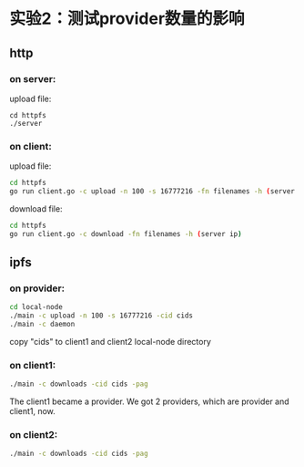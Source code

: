 # 实验2：测试provider数量的影响

## http

### on server:

upload file:

```
cd httpfs
./server
```

### on client:

upload file:

```sh
cd httpfs
go run client.go -c upload -n 100 -s 16777216 -fn filenames -h (server ip)
```

download file:

```sh
cd httpfs
go run client.go -c download -fn filenames -h (server ip)
```

## ipfs

### on provider:

```sh
cd local-node
./main -c upload -n 100 -s 16777216 -cid cids
./main -c daemon
```

copy "cids" to client1 and client2 local-node directory

### on client1:

```sh
./main -c downloads -cid cids -pag
```

The client1 became a provider. We got 2 providers, which are provider and client1, now.

### on client2:

```sh
./main -c downloads -cid cids -pag
```
